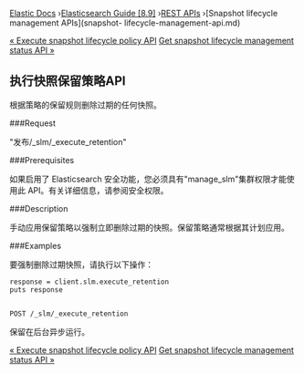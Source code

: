 

[Elastic Docs](/guide/) ›[Elasticsearch Guide [8.9]](index.md) ›[REST
APIs](rest-apis.md) ›[Snapshot lifecycle management APIs](snapshot-
lifecycle-management-api.md)

[« Execute snapshot lifecycle policy API](slm-api-execute-lifecycle.md) [Get
snapshot lifecycle management status API »](slm-api-get-status.md)

## 执行快照保留策略API

根据策略的保留规则删除过期的任何快照。

###Request

"发布/_slm/_execute_retention"

###Prerequisites

如果启用了 Elasticsearch 安全功能，您必须具有"manage_slm"集群权限才能使用此 API。有关详细信息，请参阅安全权限。

###Description

手动应用保留策略以强制立即删除过期的快照。保留策略通常根据其计划应用。

###Examples

要强制删除过期快照，请执行以下操作：

    
    
    response = client.slm.execute_retention
    puts response
    
    
    POST /_slm/_execute_retention

保留在后台异步运行。

[« Execute snapshot lifecycle policy API](slm-api-execute-lifecycle.md) [Get
snapshot lifecycle management status API »](slm-api-get-status.md)
